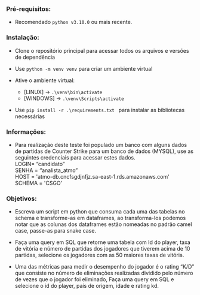 
### Pré-requisitos:
- Recomendado `python v3.10.0` ou mais recente.

### Instalação:
- Clone o repositório principal para acessar todos os arquivos e versões de dependência
- Use `python -m venv venv` para criar um ambiente virtual
- Ative o ambiente virtual:
  - [LINUX]   -> `.\venv\bin\activate`
  - [WINDOWS] -> `.\venv\Scripts\activate`

- Use `pip install -r .\requirements.txt ` para instalar as bibliotecas necessárias


### Informações:
- Para realização deste teste foi populado um banco com alguns dados de partidas de Counter Strike para um banco de dados (MYSQL), use as seguintes credenciais para acessar estes dados.\
LOGIN= “candidato”\
SENHA = ‘’analista_atmo”\
HOST = 'atmo-db.cncfsgdjnfjz.sa-east-1.rds.amazonaws.com'\
SCHEMA = 'CSGO'

### Objetivos:
- Escreva um script em python que consuma cada uma das tabelas no schema e transforme-as em dataframes, ao transforma-los podemos notar que as colunas dos dataframes estão nomeadas no padrão camel case, passe-as para snake case.

- Faça uma query em SQL que retorne uma tabela com Id do player, taxa de vitória e número de partidas dos jogadores que tiverem acima de 10 partidas, selecione os jogadores com as 50 maiores taxas de vitória.

- Uma das métricas para medir o desempenho do jogador é o rating “K/D” que consiste no número de eliminações realizadas dividido pelo número de vezes que o jogador foi eliminado, Faça uma query em SQL e selecione o id do player, país de origem, idade e rating kd.